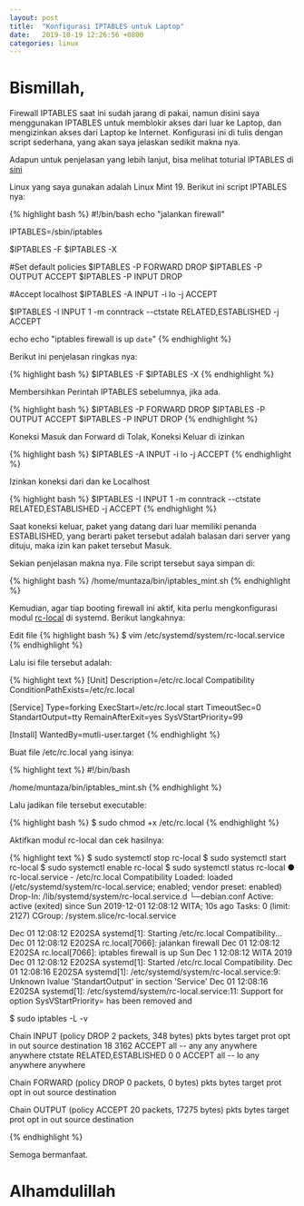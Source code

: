 ```yaml
---
layout: post
title:  "Konfigurasi IPTABLES untuk Laptop"
date:   2019-10-19 12:26:56 +0800
categories: linux
---
```


# Bismillah,

Firewall IPTABLES saat ini sudah jarang di pakai, namun disini
saya menggunakan IPTABLES untuk memblokir akses dari luar ke
Laptop, dan mengizinkan akses dari Laptop ke Internet. Konfigurasi
ini di tulis dengan script sederhana, yang akan saya jelaskan sedikit
makna nya.

Adapun untuk penjelasan yang lebih lanjut, bisa melihat toturial
IPTABLES di [sini](https://wiki.archlinux.org/index.php/Simple_stateful_firewall)

Linux yang saya gunakan adalah Linux Mint 19. Berikut ini script
IPTABLES nya:

{% highlight bash %}
#!/bin/bash
echo "jalankan firewall"

IPTABLES=/sbin/iptables

$IPTABLES -F
$IPTABLES -X

#Set default policies
$IPTABLES -P FORWARD DROP
$IPTABLES -P OUTPUT ACCEPT
$IPTABLES -P INPUT DROP

#Accept localhost
$IPTABLES -A INPUT -i lo -j ACCEPT

$IPTABLES -I INPUT 1 -m conntrack --ctstate RELATED,ESTABLISHED -j ACCEPT

echo
echo "iptables firewall is up `date`"
{% endhighlight %}

Berikut ini penjelasan ringkas nya:

{% highlight bash %}
$IPTABLES -F
$IPTABLES -X
{% endhighlight %}

Membersihkan Perintah IPTABLES sebelumnya, jika ada.

{% highlight bash %}
$IPTABLES -P FORWARD DROP
$IPTABLES -P OUTPUT ACCEPT
$IPTABLES -P INPUT DROP
{% endhighlight %}

Koneksi Masuk dan Forward di Tolak, Koneksi Keluar di izinkan

{% highlight bash %}
$IPTABLES -A INPUT -i lo -j ACCEPT
{% endhighlight %}

Izinkan koneksi dari dan ke Localhost

{% highlight bash %}
$IPTABLES -I INPUT 1 -m conntrack --ctstate RELATED,ESTABLISHED -j ACCEPT
{% endhighlight %}

Saat koneksi keluar, paket yang datang dari luar memiliki penanda
ESTABLISHED, yang berarti paket tersebut adalah balasan dari server
yang dituju, maka izin kan paket tersebut Masuk.

Sekian penjelasan makna nya. File script tersebut saya simpan di:

{% highlight bash %}
/home/muntaza/bin/iptables_mint.sh
{% endhighlight %}

Kemudian, agar tiap booting firewall ini aktif, kita perlu mengkonfigurasi
modul [rc-local](https://www.linuxbabe.com/linux-server/how-to-enable-etcrc-local-with-systemd)
di systemd. Berikut langkahnya:

Edit file
{% highlight bash %}
$ vim /etc/systemd/system/rc-local.service
{% endhighlight %}

Lalu isi file tersebut adalah:

{% highlight text %}
[Unit]
 Description=/etc/rc.local Compatibility
 ConditionPathExists=/etc/rc.local

[Service]
 Type=forking
 ExecStart=/etc/rc.local start
 TimeoutSec=0
 StandartOutput=tty
 RemainAfterExit=yes
 SysVStartPriority=99

[Install]
 WantedBy=mutli-user.target
{% endhighlight %}

Buat file /etc/rc.local yang isinya:

{% highlight text %}
#!/bin/bash

/home/muntaza/bin/iptables_mint.sh
{% endhighlight %}

Lalu jadikan file tersebut executable:

{% highlight bash %}
$ sudo chmod +x /etc/rc.local
{% endhighlight %}

Aktifkan modul rc-local dan cek hasilnya:

{% highlight text %}
$ sudo systemctl stop rc-local
$ sudo systemctl start rc-local
$ sudo systemctl enable rc-local
$ sudo systemctl status rc-local
● rc-local.service - /etc/rc.local Compatibility
   Loaded: loaded (/etc/systemd/system/rc-local.service; enabled; vendor preset: enabled)
  Drop-In: /lib/systemd/system/rc-local.service.d
           └─debian.conf
   Active: active (exited) since Sun 2019-12-01 12:08:12 WITA; 10s ago
    Tasks: 0 (limit: 2127)
   CGroup: /system.slice/rc-local.service

Dec 01 12:08:12 E202SA systemd[1]: Starting /etc/rc.local Compatibility...
Dec 01 12:08:12 E202SA rc.local[7066]: jalankan firewall
Dec 01 12:08:12 E202SA rc.local[7066]: iptables firewall is up Sun Dec  1 12:08:12 WITA 2019
Dec 01 12:08:12 E202SA systemd[1]: Started /etc/rc.local Compatibility.
Dec 01 12:08:16 E202SA systemd[1]: /etc/systemd/system/rc-local.service:9: Unknown lvalue 'StandartOutput' in section 'Service'
Dec 01 12:08:16 E202SA systemd[1]: /etc/systemd/system/rc-local.service:11: Support for option SysVStartPriority= has been removed and

$ sudo iptables -L -v

Chain INPUT (policy DROP 2 packets, 348 bytes)
 pkts bytes target     prot opt in     out     source               destination
   18  3162 ACCEPT     all  --  any    any     anywhere             anywhere             ctstate RELATED,ESTABLISHED
    0     0 ACCEPT     all  --  lo     any     anywhere             anywhere

Chain FORWARD (policy DROP 0 packets, 0 bytes)
 pkts bytes target     prot opt in     out     source               destination

Chain OUTPUT (policy ACCEPT 20 packets, 17275 bytes)
 pkts bytes target     prot opt in     out     source               destination

{% endhighlight %}


Semoga bermanfaat.

# Alhamdulillah
